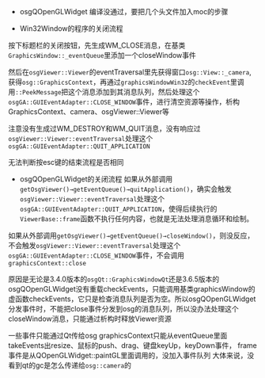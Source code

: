 - osgQOpenGLWidget
   编译没通过，要把几个头文件加入moc的步骤

- Win32Window的程序的关闭流程

按下标题栏的关闭按钮，先生成WM_CLOSE消息，在基类``GraphicsWindow::_eventQueue``里添加一个closeWindow事件

然后在``osgViewer::Viewer``的eventTraversal里先获得窗口``osg::View::_camera``, 获得``osg::GraphicsContext``，再通过``graphicsWindowWin32``的``checkEvent``里调用``::PeekMessage``把这个消息添加到其消息队列，然后处理这个``osgGA::GUIEventAdapter::CLOSE_WINDOW``事件，进行清空资源等操作，析构GraphicsContext、camera、osgViewer::Viewer等

注意没有生成过WM_DESTROY和WM_QUIT消息，没有响应过``osgViewer::Viewer::eventTraversal``处理这个``osgGA::GUIEventAdapter::QUIT_APPLICATION``

无法判断按esc键的结束流程是否相同

- osgQOpenGLWidget的关闭流程
如果从外部调用``getOsgViewer()→getEventQueue()→quitApplication()``，确实会触发``osgViewer::Viewer::eventTraversal``处理这个``osgGA::GUIEventAdapter::QUIT_APPLICATION``，使得后续执行的``ViewerBase::frame``函数不执行任何内容，也就是无法处理消息循环和绘制。

如果从外部调用``getOsgViewer()→getEventQueue()→closeWindow()``，则没反应，不会触发``osgViewer::Viewer::eventTraversal``处理这个``osgGA::GUIEventAdapter::CLOSE_WINDOW``事件，不会调用``graphicsContext::close``

原因是无论是3.4.0版本的``osgQt::GraphicsWindowQt``还是3.6.5版本的osgQOpenGLWidget没有重载checkEvents，只能调用基类graphicsWindow的虚函数checkEvents，它只是检查消息队列是否为空。所以osgQOpenGLWidget分发事件时，不能把close事件分发到osg的消息队列，所以没办法处理这个closeWindow消息，只能通过析构时释放Viewer资源

一些事件只能通过Qt传给osg
graphicsContext只能从eventQueue里面takeEvents出resize、鼠标的push、drag、键盘keyUp，keyDown事件，
frame事件是从QOpenGLWidget::paintGL里面调用的，没加入事件队列
大体来说，没看到qt的gc是怎么传递给``osg::camera``的